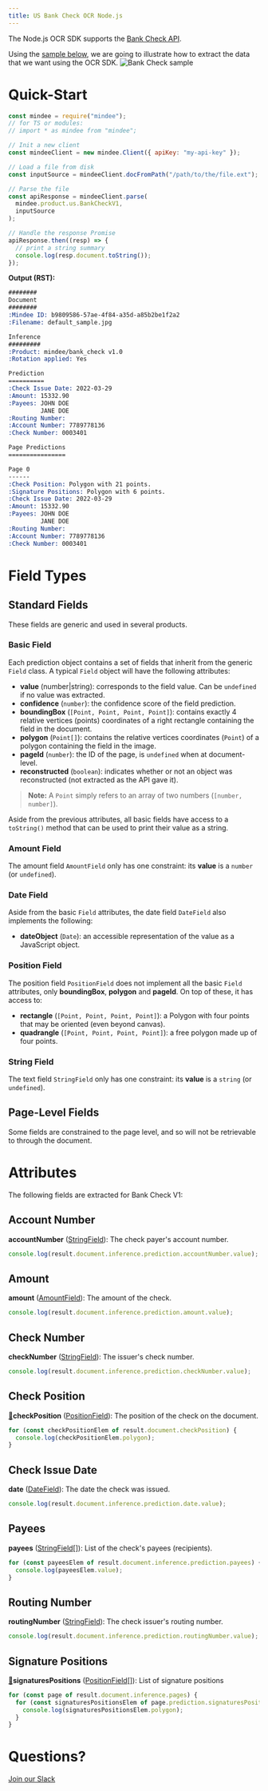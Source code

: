 ```yaml
---
title: US Bank Check OCR Node.js
---
```

The Node.js OCR SDK supports the [Bank Check API](https://platform.mindee.com/mindee/bank_check).

Using the [sample below](https://github.com/mindee/client-lib-test-data/blob/main/us/bank_check/default_sample.jpg), we are going to illustrate how to extract the data that we want using the OCR SDK.
![Bank Check sample](https://github.com/mindee/client-lib-test-data/blob/main/us/bank_check/default_sample.jpg?raw=true)

# Quick-Start
```js
const mindee = require("mindee");
// for TS or modules:
// import * as mindee from "mindee";

// Init a new client
const mindeeClient = new mindee.Client({ apiKey: "my-api-key" });

// Load a file from disk
const inputSource = mindeeClient.docFromPath("/path/to/the/file.ext");

// Parse the file
const apiResponse = mindeeClient.parse(
  mindee.product.us.BankCheckV1,
  inputSource
);

// Handle the response Promise
apiResponse.then((resp) => {
  // print a string summary
  console.log(resp.document.toString());
});
```

**Output (RST):**
```rst
########
Document
########
:Mindee ID: b9809586-57ae-4f84-a35d-a85b2be1f2a2
:Filename: default_sample.jpg

Inference
#########
:Product: mindee/bank_check v1.0
:Rotation applied: Yes

Prediction
==========
:Check Issue Date: 2022-03-29
:Amount: 15332.90
:Payees: JOHN DOE
         JANE DOE
:Routing Number:
:Account Number: 7789778136
:Check Number: 0003401

Page Predictions
================

Page 0
------
:Check Position: Polygon with 21 points.
:Signature Positions: Polygon with 6 points.
:Check Issue Date: 2022-03-29
:Amount: 15332.90
:Payees: JOHN DOE
         JANE DOE
:Routing Number:
:Account Number: 7789778136
:Check Number: 0003401
```

# Field Types
## Standard Fields
These fields are generic and used in several products.

### Basic Field
Each prediction object contains a set of fields that inherit from the generic `Field` class.
A typical `Field` object will have the following attributes:

* **value** (number|string): corresponds to the field value. Can be `undefined` if no value was extracted.
* **confidence** (`number`): the confidence score of the field prediction.
* **boundingBox** (`[Point, Point, Point, Point]`): contains exactly 4 relative vertices (points) coordinates of a right rectangle containing the field in the document.
* **polygon** (`Point[]`): contains the relative vertices coordinates (`Point`) of a polygon containing the field in the image.
* **pageId** (`number`): the ID of the page, is `undefined` when at document-level.
* **reconstructed** (`boolean`): indicates whether or not an object was reconstructed (not extracted as the API gave it).

> **Note:** A `Point` simply refers to an array of two numbers (`[number, number]`).


Aside from the previous attributes, all basic fields have access to a `toString()` method that can be used to print their value as a string.


### Amount Field
The amount field `AmountField` only has one constraint: its **value** is a `number` (or `undefined`).

### Date Field
Aside from the basic `Field` attributes, the date field `DateField` also implements the following: 

* **dateObject** (`Date`): an accessible representation of the value as a JavaScript object.


### Position Field
The position field `PositionField` does not implement all the basic `Field` attributes, only **boundingBox**, **polygon** and **pageId**. On top of these, it has access to:

* **rectangle** (`[Point, Point, Point, Point]`): a Polygon with four points that may be oriented (even beyond canvas).
* **quadrangle** (`[Point, Point, Point, Point]`): a free polygon made up of four points.

### String Field
The text field `StringField` only has one constraint: its **value** is a `string` (or `undefined`).

## Page-Level Fields
Some fields are constrained to the page level, and so will not be retrievable to through the document.

# Attributes
The following fields are extracted for Bank Check V1:

## Account Number
**accountNumber** ([StringField](#string-field)): The check payer's account number.

```js
console.log(result.document.inference.prediction.accountNumber.value);
```

## Amount
**amount** ([AmountField](#amount-field)): The amount of the check.

```js
console.log(result.document.inference.prediction.amount.value);
```

## Check Number
**checkNumber** ([StringField](#string-field)): The issuer's check number.

```js
console.log(result.document.inference.prediction.checkNumber.value);
```

## Check Position
[📄](#page-level-fields "This field is only present on individual pages.")**checkPosition** ([PositionField](#position-field)): The position of the check on the document.

```js
for (const checkPositionElem of result.document.checkPosition) {
  console.log(checkPositionElem.polygon);
}
```

## Check Issue Date
**date** ([DateField](#date-field)): The date the check was issued.

```js
console.log(result.document.inference.prediction.date.value);
```

## Payees
**payees** ([StringField](#string-field)[]): List of the check's payees (recipients).

```js
for (const payeesElem of result.document.inference.prediction.payees) {
  console.log(payeesElem.value);
}
```

## Routing Number
**routingNumber** ([StringField](#string-field)): The check issuer's routing number.

```js
console.log(result.document.inference.prediction.routingNumber.value);
```

## Signature Positions
[📄](#page-level-fields "This field is only present on individual pages.")**signaturesPositions** ([PositionField](#position-field)[]): List of signature positions

```js
for (const page of result.document.inference.pages) {
  for (const signaturesPositionsElem of page.prediction.signaturesPositions) {
    console.log(signaturesPositionsElem.polygon);
  }
}
```

# Questions?
[Join our Slack](https://join.slack.com/t/mindee-community/shared_invite/zt-1jv6nawjq-FDgFcF2T5CmMmRpl9LLptw)
